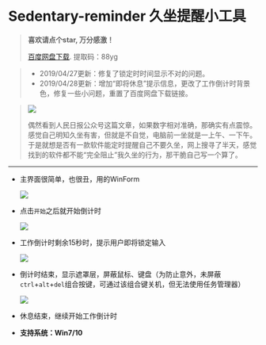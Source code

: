 # Sedentary-reminder 久坐提醒小工具
> **喜欢请点个star, 万分感激！**  
>
> [百度网盘下载](https://pan.baidu.com/s/1DbNsMW955fhtyVv1XwlP6A). 提取码：88yg

> * 2019/04/27更新：修复了锁定时时间显示不对的问题。
> * 2019/04/28更新：增加“即将休息”提示信息，更改了工作倒计时背景色，修复一些小问题，重置了百度网盘下载链接。


> ![](https://github.com/wjbgis/Sedentary-reminder/blob/master/ScreenShot/0.png)
>
> ​	偶然看到人民日报公众号这篇文章，如果数字相对准确，那确实有点震惊。感觉自己明知久坐有害，但就是不自觉，电脑前一坐就是一上午、一下午。于是就想是否有一款软件能定时提醒自己不要久坐，网上搜寻了半天，感觉找到的软件都不能“完全阻止”我久坐的行为，那干脆自己写一个算了。

---

* 主界面很简单，也很丑，用的WinForm

  ![](https://github.com/wjbgis/Sedentary-reminder/blob/master/ScreenShot/1.png)

* 点击`开始`之后就开始倒计时

  ![](https://github.com/wjbgis/Sedentary-reminder/blob/master/ScreenShot/2.1.png)

* 工作倒计时剩余15秒时，提示用户即将锁定输入

  ![](https://github.com/wjbgis/Sedentary-reminder/blob/master/ScreenShot/4.png)

* 倒计时结束，显示遮罩层，屏蔽鼠标、键盘（为防止意外，未屏蔽`ctrl`+`alt`+`del`组合按键，可通过该组合键关机，但无法使用任务管理器）

  ![](https://github.com/wjbgis/Sedentary-reminder/blob/master/ScreenShot/3.png)
  
* 休息结束，继续开始工作倒计时

* **支持系统：Win7/10**

